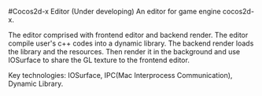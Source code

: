 #Cocos2d-x Editor (Under developing)
An editor for game engine cocos2d-x. 

The editor comprised with frontend editor and backend render. The editor compile user's c++ codes into a dynamic library. The backend render loads the library and the resources. Then render it in the background and use IOSurface to share the GL texture to the frontend editor.


Key technologies: IOSurface, IPC(Mac Interprocess Communication), Dynamic Library.

